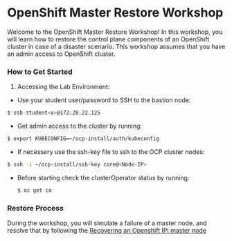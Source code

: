 # OpenShift Master Restore Workshop

Welcome to the OpenShift Master Restore Workshop! In this workshop, you will learn how to restore the control plane components of an OpenShift cluster in case of a disaster scenario. This workshop assumes that you have an admin access to OpenShift cluster.

### How to Get Started
1. Accessing the Lab Environment:

* Use your student<x> user/password to SSH to the bastion node:
```bash
$ ssh student<x>@172.28.22.125
```

* Get admin access to the cluster by running:
```bash
$ export KUBECONFIG=~/ocp-install/auth/kubeconfig
```
* If necessery use the ssh-key file to ssh to the OCP cluster nodes:
```bash
$ ssh -i ~/ocp-install/ssh-key core@<Node-IP>
```
* Before starting check the clusterOperator status by running:
  ```bash
  $ oc get co
  ```

### Restore Process

During the workshop, you will simulate a failure of a master node. and resolve that by following the [Recovering an Openshift IPI master node](https://cloud.redhat.com/blog/ocp-disaster-recovery-part-2-recovering-an-openshift-4-ipi-cluster-with-the-loss-of-one-master-node)

